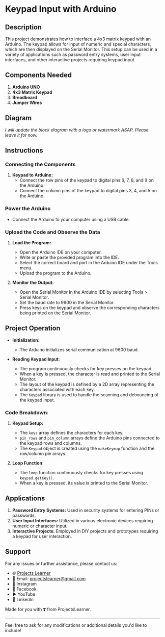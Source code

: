 # Keypad Input with Arduino

## Description

This project demonstrates how to interface a 4x3 matrix keypad with an Arduino. The keypad allows for input of numeric and special characters, which are then displayed on the Serial Monitor. This setup can be used in a variety of applications such as password entry systems, user input interfaces, and other interactive projects requiring keypad input.

## Components Needed

1. **Arduino UNO**
2. **4x3 Matrix Keypad**
3. **Breadboard**
4. **Jumper Wires**

## Diagram

*I will update the block diagram with a logo or watermark ASAP. Please leave it for now.*

## Instructions

### Connecting the Components

1. **Keypad to Arduino:**
   - Connect the row pins of the keypad to digital pins 6, 7, 8, and 9 on the Arduino.
   - Connect the column pins of the keypad to digital pins 3, 4, and 5 on the Arduino.

### Power the Arduino

- Connect the Arduino to your computer using a USB cable.

### Upload the Code and Observe the Data

1. **Load the Program:**
   - Open the Arduino IDE on your computer.
   - Write or paste the provided program into the IDE.
   - Select the correct board and port in the Arduino IDE under the Tools menu.
   - Upload the program to the Arduino.

2. **Monitor the Output:**
   - Open the Serial Monitor in the Arduino IDE by selecting Tools > Serial Monitor.
   - Set the baud rate to 9600 in the Serial Monitor.
   - Press keys on the keypad and observe the corresponding characters being printed on the Serial Monitor.

## Project Operation

- **Initialization:**
  - The Arduino initializes serial communication at 9600 baud.

- **Reading Keypad Input:**
  - The program continuously checks for key presses on the keypad.
  - When a key is pressed, the character is read and printed to the Serial Monitor.
  - The layout of the keypad is defined by a 2D array representing the characters associated with each key.
  - The `Keypad` library is used to handle the scanning and debouncing of the keypad input.

### Code Breakdown:

1. **Keypad Setup:**
   - The `keys` array defines the characters for each key.
   - `pin_rows` and `pin_column` arrays define the Arduino pins connected to the keypad rows and columns.
   - The `Keypad` object is created using the `makeKeymap` function and the row/column pin arrays.

2. **Loop Function:**
   - The `loop` function continuously checks for key presses using `keypad.getKey()`.
   - When a key is pressed, its value is printed to the Serial Monitor.

## Applications

1. **Password Entry Systems:** Used in security systems for entering PINs or passwords.
2. **User Input Interfaces:** Utilized in various electronic devices requiring numeric or character input.
3. **Interactive Projects:** Employed in DIY projects and prototypes requiring a keypad for user interaction.

## Support

For any issues or further assistance, please contact us:

- 🌐 [Projects Learner](https://projectslearner.com)
- 📧 Email: projectslearner@gmail.com
- 📸 Instagram
- 📘 Facebook
- ▶️ YouTube
- 📘 LinkedIn

Made for you with ❣️ from ProjectsLearner.

---

Feel free to ask for any modifications or additional details you'd like to include!